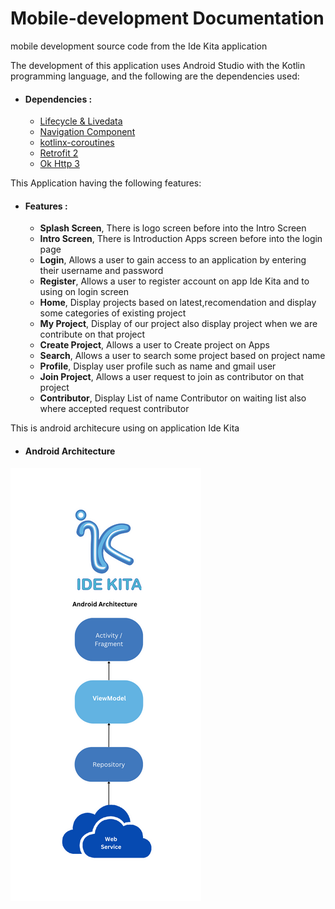 # Mobile-development Documentation
mobile development source code from the Ide Kita application

The development of this application uses Android Studio with the Kotlin programming language, and the following are the dependencies used:

* #### Dependencies :
  - [Lifecycle & Livedata](https://developer.android.com/jetpack/androidx/releases/lifecycle)
  - [Navigation Component](https://developer.android.com/jetpack/androidx/releases/navigation)
  - [kotlinx-coroutines](https://developer.android.com/kotlin/coroutines)    
  - [Retrofit 2](https://square.github.io/retrofit/)      
  - [Ok Http 3](https://square.github.io/okhttp/) 

This Application having the following features:
* #### Features :
     * **Splash Screen**, There is logo screen before into the Intro Screen
     * **Intro Screen**, There is Introduction Apps screen before into the login page
     * **Login**, Allows a user to gain access to an application by entering their username and password
     * **Register**, Allows a user to register account on app Ide Kita and to using on login screen
     * **Home**, Display projects based on latest,recomendation and display some categories of existing project
     * **My Project**, Display of our project also display project when we are contribute on that project
     * **Create Project**, Allows a user to Create project on Apps
     * **Search**, Allows a user to search some project based on project name
     * **Profile**, Display user profile such as name and gmail user
     * **Join Project**, Allows a user request to join as contributor on that project
     * **Contributor**, Display List of name Contributor on waiting list also where accepted request contributor

This is android architecure using on application Ide Kita
* #### Android Architecture
![Android Travens drawio (1)](https://raw.githubusercontent.com/luzd628/AssetImage/main/Android%20Architecture(2).png)
